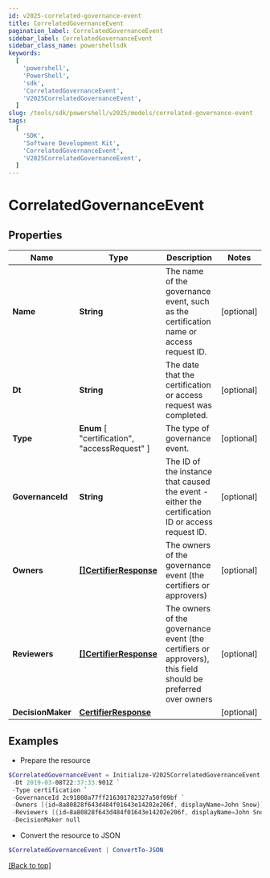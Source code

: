 ```yaml
---
id: v2025-correlated-governance-event
title: CorrelatedGovernanceEvent
pagination_label: CorrelatedGovernanceEvent
sidebar_label: CorrelatedGovernanceEvent
sidebar_class_name: powershellsdk
keywords:
  [
    'powershell',
    'PowerShell',
    'sdk',
    'CorrelatedGovernanceEvent',
    'V2025CorrelatedGovernanceEvent',
  ]
slug: /tools/sdk/powershell/v2025/models/correlated-governance-event
tags:
  [
    'SDK',
    'Software Development Kit',
    'CorrelatedGovernanceEvent',
    'V2025CorrelatedGovernanceEvent',
  ]
---
```


# CorrelatedGovernanceEvent

## Properties

| Name | Type | Description | Notes |
| --- | --- | --- | --- |
| **Name** | **String** | The name of the governance event, such as the certification name or access request ID. | [optional] |
| **Dt** | **String** | The date that the certification or access request was completed. | [optional] |
| **Type** | **Enum** [ "certification", "accessRequest" ] | The type of governance event. | [optional] |
| **GovernanceId** | **String** | The ID of the instance that caused the event - either the certification ID or access request ID. | [optional] |
| **Owners** | [**[]CertifierResponse**](certifier-response) | The owners of the governance event (the certifiers or approvers) | [optional] |
| **Reviewers** | [**[]CertifierResponse**](certifier-response) | The owners of the governance event (the certifiers or approvers), this field should be preferred over owners | [optional] |
| **DecisionMaker** | [**CertifierResponse**](certifier-response) |  | [optional] |

## Examples

- Prepare the resource

```powershell
$CorrelatedGovernanceEvent = Initialize-V2025CorrelatedGovernanceEvent  -Name Manager Certification for Jon Snow `
 -Dt 2019-03-08T22:37:33.901Z `
 -Type certification `
 -GovernanceId 2c91808a77ff216301782327a50f09bf `
 -Owners [{id=8a80828f643d484f01643e14202e206f, displayName=John Snow}] `
 -Reviewers [{id=8a80828f643d484f01643e14202e206f, displayName=John Snow}] `
 -DecisionMaker null
```

- Convert the resource to JSON

```powershell
$CorrelatedGovernanceEvent | ConvertTo-JSON
```

[[Back to top]](#)
